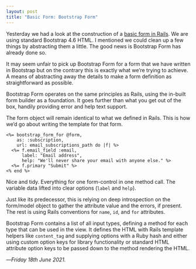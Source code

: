 ```yaml
---
layout: post
title: "Basic Form: Bootstrap Form"
---
```


Yesterday we had a look at the construction of a [basic form in Rails][bfr]. We are using standard Bootstrap 4.6 HTML. I mentioned we could clean up a few things by abstracting them a little. The good news is Bootstrap Form has already done so.

It may seem unfair to pick up Bootstrap Form for a form that we have written in Bootstrap but on the contrary this is exactly what we’re trying to achieve. A means of abstracting away the details to make a form definition as straightforward as possible.

Bootstrap Form operates on the same principles as Rails, using the in-built form builder as a foundation. It goes further than what you get out of the box, handily providing error and help text support.

The form object will remain identical to what we defined in Rails. This is how we’d go about writing the template for that form.

```
<%= bootstrap_form_for @form, 
    as: :subscription, 
    url: email_subscriptions_path do |f| %>
  <%= f.email_field :email, 
      label: "Email address", 
      help: "We'll never share your email with anyone else." %>
  <%= f.primary "Submit" %>
<% end %>
```

Nice and tidy. Everything for one form-control in one method call. The variable data lifted into clear options (`label` and `help`).

Just like its predecessor, this is relying on deep introspection on the form/model object to gather the attribute value and the errors, if present. The rest is using Rails conventions for `name`, `id`, and `for` attributes.

Bootstrap Form contains a list of all input types, defining a method for each type that can be used in the view. It defines the HTML with Rails template helpers like `content_tag` and supplying options with a Ruby hash and either using custom option keys for library functionality or standard HTML attribute option keys to be passed down to the method rendering the HTML.

—*Friday 18th June 2021.*

[bfr]: https://www.crossingtheruby.com/2021/06/17/basic-form-rails.html
